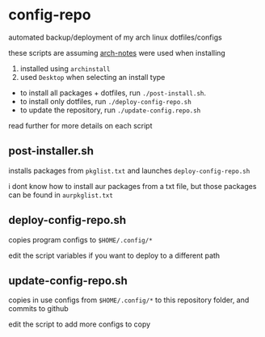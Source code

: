 # config-repo
automated backup/deployment of my arch linux dotfiles/configs

these scripts are assuming [arch-notes](https://github.com/gfriesen98/config-repo/blob/main/arch-notes.md) were used when installing

1. installed using `archinstall`
2. used `Desktop` when selecting an install type

- to install all packages + dotfiles, run `./post-install.sh`.
- to install only dotfiles, run `./deploy-config-repo.sh`
- to update the repository, run `./update-config.repo.sh`

read further for more details on each script

## post-installer.sh
installs packages from `pkglist.txt` and launches `deploy-config-repo.sh`

i dont know how to install aur packages from a txt file, but those packages can be
found in `aurpkglist.txt`

## deploy-config-repo.sh
copies program configs to `$HOME/.config/*`

edit the script variables if you want to deploy to a different path

## update-config-repo.sh
copies in use configs from `$HOME/.config/*` to this repository folder, and
commits to github

edit the script to add more configs to copy

